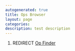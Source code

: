 ```yaml
---
autogenerated: true
title: Ops Browser
layout: page
categories: 
description: test description
---
```


1.  REDIRECT [Op Finder](Op_Finder)
